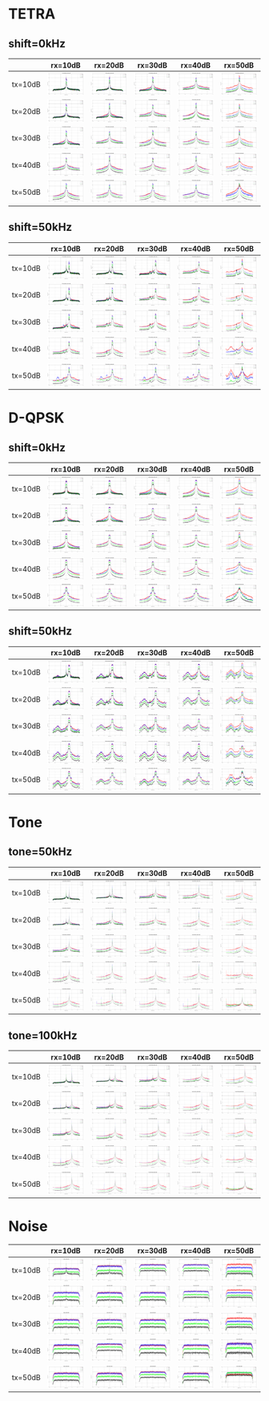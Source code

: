 # TETRA

## shift=0kHz

|         | rx=10dB | rx=20dB | rx=30dB | rx=40dB | rx=50dB |
|---------|---------|---------|---------|---------|---------|
| tx=10dB | ![tx=10dB/rx=10dB](data/tetra_rx_fs=480kHz_rxgain=10.0dB_txgain=10.0dB_shift=0kHz.png "tx=10dB/rx=10dB") | ![tx=10dB/rx=20dB](data/tetra_rx_fs=480kHz_rxgain=20.0dB_txgain=10.0dB_shift=0kHz.png "tx=10dB/rx=20dB") | ![tx=10dB/rx=30dB](data/tetra_rx_fs=480kHz_rxgain=30.0dB_txgain=10.0dB_shift=0kHz.png "tx=10dB/rx=30dB") | ![tx=10dB/rx=40dB](data/tetra_rx_fs=480kHz_rxgain=40.0dB_txgain=10.0dB_shift=0kHz.png "tx=10dB/rx=40dB") | ![tx=10dB/rx=50dB](data/tetra_rx_fs=480kHz_rxgain=50.0dB_txgain=10.0dB_shift=0kHz.png "tx=10dB/rx=50dB") |
| tx=20dB | ![tx=20dB/rx=10dB](data/tetra_rx_fs=480kHz_rxgain=10.0dB_txgain=20.0dB_shift=0kHz.png "tx=20dB/rx=10dB") | ![tx=20dB/rx=20dB](data/tetra_rx_fs=480kHz_rxgain=20.0dB_txgain=20.0dB_shift=0kHz.png "tx=20dB/rx=20dB") | ![tx=20dB/rx=30dB](data/tetra_rx_fs=480kHz_rxgain=30.0dB_txgain=20.0dB_shift=0kHz.png "tx=20dB/rx=30dB") | ![tx=20dB/rx=40dB](data/tetra_rx_fs=480kHz_rxgain=40.0dB_txgain=20.0dB_shift=0kHz.png "tx=20dB/rx=40dB") | ![tx=20dB/rx=50dB](data/tetra_rx_fs=480kHz_rxgain=50.0dB_txgain=20.0dB_shift=0kHz.png "tx=20dB/rx=50dB") |
| tx=30dB | ![tx=30dB/rx=10dB](data/tetra_rx_fs=480kHz_rxgain=10.0dB_txgain=30.0dB_shift=0kHz.png "tx=30dB/rx=10dB") | ![tx=30dB/rx=20dB](data/tetra_rx_fs=480kHz_rxgain=20.0dB_txgain=30.0dB_shift=0kHz.png "tx=30dB/rx=20dB") | ![tx=30dB/rx=30dB](data/tetra_rx_fs=480kHz_rxgain=30.0dB_txgain=30.0dB_shift=0kHz.png "tx=30dB/rx=30dB") | ![tx=30dB/rx=40dB](data/tetra_rx_fs=480kHz_rxgain=40.0dB_txgain=30.0dB_shift=0kHz.png "tx=30dB/rx=40dB") | ![tx=30dB/rx=50dB](data/tetra_rx_fs=480kHz_rxgain=50.0dB_txgain=30.0dB_shift=0kHz.png "tx=30dB/rx=50dB") |
| tx=40dB | ![tx=40dB/rx=10dB](data/tetra_rx_fs=480kHz_rxgain=10.0dB_txgain=40.0dB_shift=0kHz.png "tx=40dB/rx=10dB") | ![tx=40dB/rx=20dB](data/tetra_rx_fs=480kHz_rxgain=20.0dB_txgain=40.0dB_shift=0kHz.png "tx=40dB/rx=20dB") | ![tx=40dB/rx=30dB](data/tetra_rx_fs=480kHz_rxgain=30.0dB_txgain=40.0dB_shift=0kHz.png "tx=40dB/rx=30dB") | ![tx=40dB/rx=40dB](data/tetra_rx_fs=480kHz_rxgain=40.0dB_txgain=40.0dB_shift=0kHz.png "tx=40dB/rx=40dB") | ![tx=40dB/rx=50dB](data/tetra_rx_fs=480kHz_rxgain=50.0dB_txgain=40.0dB_shift=0kHz.png "tx=40dB/rx=50dB") |
| tx=50dB | ![tx=50dB/rx=10dB](data/tetra_rx_fs=480kHz_rxgain=10.0dB_txgain=50.0dB_shift=0kHz.png "tx=50dB/rx=10dB") | ![tx=50dB/rx=20dB](data/tetra_rx_fs=480kHz_rxgain=20.0dB_txgain=50.0dB_shift=0kHz.png "tx=50dB/rx=20dB") | ![tx=50dB/rx=30dB](data/tetra_rx_fs=480kHz_rxgain=30.0dB_txgain=50.0dB_shift=0kHz.png "tx=50dB/rx=30dB") | ![tx=50dB/rx=40dB](data/tetra_rx_fs=480kHz_rxgain=40.0dB_txgain=50.0dB_shift=0kHz.png "tx=50dB/rx=40dB") | ![tx=50dB/rx=50dB](data/tetra_rx_fs=480kHz_rxgain=50.0dB_txgain=50.0dB_shift=0kHz.png "tx=50dB/rx=50dB") |

## shift=50kHz

|         | rx=10dB | rx=20dB | rx=30dB | rx=40dB | rx=50dB |
|---------|---------|---------|---------|---------|---------|
| tx=10dB | ![tx=10dB/rx=10dB](data/tetra_rx_fs=480kHz_rxgain=10.0dB_txgain=10.0dB_shift=50kHz.png "tx=10dB/rx=10dB") | ![tx=10dB/rx=20dB](data/tetra_rx_fs=480kHz_rxgain=20.0dB_txgain=10.0dB_shift=50kHz.png "tx=10dB/rx=20dB") | ![tx=10dB/rx=30dB](data/tetra_rx_fs=480kHz_rxgain=30.0dB_txgain=10.0dB_shift=50kHz.png "tx=10dB/rx=30dB") | ![tx=10dB/rx=40dB](data/tetra_rx_fs=480kHz_rxgain=40.0dB_txgain=10.0dB_shift=50kHz.png "tx=10dB/rx=40dB") | ![tx=10dB/rx=50dB](data/tetra_rx_fs=480kHz_rxgain=50.0dB_txgain=10.0dB_shift=50kHz.png "tx=10dB/rx=50dB") |
| tx=20dB | ![tx=20dB/rx=10dB](data/tetra_rx_fs=480kHz_rxgain=10.0dB_txgain=20.0dB_shift=50kHz.png "tx=20dB/rx=10dB") | ![tx=20dB/rx=20dB](data/tetra_rx_fs=480kHz_rxgain=20.0dB_txgain=20.0dB_shift=50kHz.png "tx=20dB/rx=20dB") | ![tx=20dB/rx=30dB](data/tetra_rx_fs=480kHz_rxgain=30.0dB_txgain=20.0dB_shift=50kHz.png "tx=20dB/rx=30dB") | ![tx=20dB/rx=40dB](data/tetra_rx_fs=480kHz_rxgain=40.0dB_txgain=20.0dB_shift=50kHz.png "tx=20dB/rx=40dB") | ![tx=20dB/rx=50dB](data/tetra_rx_fs=480kHz_rxgain=50.0dB_txgain=20.0dB_shift=50kHz.png "tx=20dB/rx=50dB") |
| tx=30dB | ![tx=30dB/rx=10dB](data/tetra_rx_fs=480kHz_rxgain=10.0dB_txgain=30.0dB_shift=50kHz.png "tx=30dB/rx=10dB") | ![tx=30dB/rx=20dB](data/tetra_rx_fs=480kHz_rxgain=20.0dB_txgain=30.0dB_shift=50kHz.png "tx=30dB/rx=20dB") | ![tx=30dB/rx=30dB](data/tetra_rx_fs=480kHz_rxgain=30.0dB_txgain=30.0dB_shift=50kHz.png "tx=30dB/rx=30dB") | ![tx=30dB/rx=40dB](data/tetra_rx_fs=480kHz_rxgain=40.0dB_txgain=30.0dB_shift=50kHz.png "tx=30dB/rx=40dB") | ![tx=30dB/rx=50dB](data/tetra_rx_fs=480kHz_rxgain=50.0dB_txgain=30.0dB_shift=50kHz.png "tx=30dB/rx=50dB") |
| tx=40dB | ![tx=40dB/rx=10dB](data/tetra_rx_fs=480kHz_rxgain=10.0dB_txgain=40.0dB_shift=50kHz.png "tx=40dB/rx=10dB") | ![tx=40dB/rx=20dB](data/tetra_rx_fs=480kHz_rxgain=20.0dB_txgain=40.0dB_shift=50kHz.png "tx=40dB/rx=20dB") | ![tx=40dB/rx=30dB](data/tetra_rx_fs=480kHz_rxgain=30.0dB_txgain=40.0dB_shift=50kHz.png "tx=40dB/rx=30dB") | ![tx=40dB/rx=40dB](data/tetra_rx_fs=480kHz_rxgain=40.0dB_txgain=40.0dB_shift=50kHz.png "tx=40dB/rx=40dB") | ![tx=40dB/rx=50dB](data/tetra_rx_fs=480kHz_rxgain=50.0dB_txgain=40.0dB_shift=50kHz.png "tx=40dB/rx=50dB") |
| tx=50dB | ![tx=50dB/rx=10dB](data/tetra_rx_fs=480kHz_rxgain=10.0dB_txgain=50.0dB_shift=50kHz.png "tx=50dB/rx=10dB") | ![tx=50dB/rx=20dB](data/tetra_rx_fs=480kHz_rxgain=20.0dB_txgain=50.0dB_shift=50kHz.png "tx=50dB/rx=20dB") | ![tx=50dB/rx=30dB](data/tetra_rx_fs=480kHz_rxgain=30.0dB_txgain=50.0dB_shift=50kHz.png "tx=50dB/rx=30dB") | ![tx=50dB/rx=40dB](data/tetra_rx_fs=480kHz_rxgain=40.0dB_txgain=50.0dB_shift=50kHz.png "tx=50dB/rx=40dB") | ![tx=50dB/rx=50dB](data/tetra_rx_fs=480kHz_rxgain=50.0dB_txgain=50.0dB_shift=50kHz.png "tx=50dB/rx=50dB") |


# D-QPSK

## shift=0kHz

|         | rx=10dB | rx=20dB | rx=30dB | rx=40dB | rx=50dB |
|---------|---------|---------|---------|---------|---------|
| tx=10dB | ![tx=10dB/rx=10dB](data/dqpsk_rx_fs=480kHz_rxgain=10.0dB_txgain=10.0dB_shift=0kHz.png "tx=10dB/rx=10dB") | ![tx=10dB/rx=20dB](data/dqpsk_rx_fs=480kHz_rxgain=20.0dB_txgain=10.0dB_shift=0kHz.png "tx=10dB/rx=20dB") | ![tx=10dB/rx=30dB](data/dqpsk_rx_fs=480kHz_rxgain=30.0dB_txgain=10.0dB_shift=0kHz.png "tx=10dB/rx=30dB") | ![tx=10dB/rx=40dB](data/dqpsk_rx_fs=480kHz_rxgain=40.0dB_txgain=10.0dB_shift=0kHz.png "tx=10dB/rx=40dB") | ![tx=10dB/rx=50dB](data/dqpsk_rx_fs=480kHz_rxgain=50.0dB_txgain=10.0dB_shift=0kHz.png "tx=10dB/rx=50dB") |
| tx=20dB | ![tx=20dB/rx=10dB](data/dqpsk_rx_fs=480kHz_rxgain=10.0dB_txgain=20.0dB_shift=0kHz.png "tx=20dB/rx=10dB") | ![tx=20dB/rx=20dB](data/dqpsk_rx_fs=480kHz_rxgain=20.0dB_txgain=20.0dB_shift=0kHz.png "tx=20dB/rx=20dB") | ![tx=20dB/rx=30dB](data/dqpsk_rx_fs=480kHz_rxgain=30.0dB_txgain=20.0dB_shift=0kHz.png "tx=20dB/rx=30dB") | ![tx=20dB/rx=40dB](data/dqpsk_rx_fs=480kHz_rxgain=40.0dB_txgain=20.0dB_shift=0kHz.png "tx=20dB/rx=40dB") | ![tx=20dB/rx=50dB](data/dqpsk_rx_fs=480kHz_rxgain=50.0dB_txgain=20.0dB_shift=0kHz.png "tx=20dB/rx=50dB") |
| tx=30dB | ![tx=30dB/rx=10dB](data/dqpsk_rx_fs=480kHz_rxgain=10.0dB_txgain=30.0dB_shift=0kHz.png "tx=30dB/rx=10dB") | ![tx=30dB/rx=20dB](data/dqpsk_rx_fs=480kHz_rxgain=20.0dB_txgain=30.0dB_shift=0kHz.png "tx=30dB/rx=20dB") | ![tx=30dB/rx=30dB](data/dqpsk_rx_fs=480kHz_rxgain=30.0dB_txgain=30.0dB_shift=0kHz.png "tx=30dB/rx=30dB") | ![tx=30dB/rx=40dB](data/dqpsk_rx_fs=480kHz_rxgain=40.0dB_txgain=30.0dB_shift=0kHz.png "tx=30dB/rx=40dB") | ![tx=30dB/rx=50dB](data/dqpsk_rx_fs=480kHz_rxgain=50.0dB_txgain=30.0dB_shift=0kHz.png "tx=30dB/rx=50dB") |
| tx=40dB | ![tx=40dB/rx=10dB](data/dqpsk_rx_fs=480kHz_rxgain=10.0dB_txgain=40.0dB_shift=0kHz.png "tx=40dB/rx=10dB") | ![tx=40dB/rx=20dB](data/dqpsk_rx_fs=480kHz_rxgain=20.0dB_txgain=40.0dB_shift=0kHz.png "tx=40dB/rx=20dB") | ![tx=40dB/rx=30dB](data/dqpsk_rx_fs=480kHz_rxgain=30.0dB_txgain=40.0dB_shift=0kHz.png "tx=40dB/rx=30dB") | ![tx=40dB/rx=40dB](data/dqpsk_rx_fs=480kHz_rxgain=40.0dB_txgain=40.0dB_shift=0kHz.png "tx=40dB/rx=40dB") | ![tx=40dB/rx=50dB](data/dqpsk_rx_fs=480kHz_rxgain=50.0dB_txgain=40.0dB_shift=0kHz.png "tx=40dB/rx=50dB") |
| tx=50dB | ![tx=50dB/rx=10dB](data/dqpsk_rx_fs=480kHz_rxgain=10.0dB_txgain=50.0dB_shift=0kHz.png "tx=50dB/rx=10dB") | ![tx=50dB/rx=20dB](data/dqpsk_rx_fs=480kHz_rxgain=20.0dB_txgain=50.0dB_shift=0kHz.png "tx=50dB/rx=20dB") | ![tx=50dB/rx=30dB](data/dqpsk_rx_fs=480kHz_rxgain=30.0dB_txgain=50.0dB_shift=0kHz.png "tx=50dB/rx=30dB") | ![tx=50dB/rx=40dB](data/dqpsk_rx_fs=480kHz_rxgain=40.0dB_txgain=50.0dB_shift=0kHz.png "tx=50dB/rx=40dB") | ![tx=50dB/rx=50dB](data/dqpsk_rx_fs=480kHz_rxgain=50.0dB_txgain=50.0dB_shift=0kHz.png "tx=50dB/rx=50dB") |

## shift=50kHz

|         | rx=10dB | rx=20dB | rx=30dB | rx=40dB | rx=50dB |
|---------|---------|---------|---------|---------|---------|
| tx=10dB | ![tx=10dB/rx=10dB](data/dqpsk_rx_fs=480kHz_rxgain=10.0dB_txgain=10.0dB_shift=50kHz.png "tx=10dB/rx=10dB") | ![tx=10dB/rx=20dB](data/dqpsk_rx_fs=480kHz_rxgain=20.0dB_txgain=10.0dB_shift=50kHz.png "tx=10dB/rx=20dB") | ![tx=10dB/rx=30dB](data/dqpsk_rx_fs=480kHz_rxgain=30.0dB_txgain=10.0dB_shift=50kHz.png "tx=10dB/rx=30dB") | ![tx=10dB/rx=40dB](data/dqpsk_rx_fs=480kHz_rxgain=40.0dB_txgain=10.0dB_shift=50kHz.png "tx=10dB/rx=40dB") | ![tx=10dB/rx=50dB](data/dqpsk_rx_fs=480kHz_rxgain=50.0dB_txgain=10.0dB_shift=50kHz.png "tx=10dB/rx=50dB") |
| tx=20dB | ![tx=20dB/rx=10dB](data/dqpsk_rx_fs=480kHz_rxgain=10.0dB_txgain=20.0dB_shift=50kHz.png "tx=20dB/rx=10dB") | ![tx=20dB/rx=20dB](data/dqpsk_rx_fs=480kHz_rxgain=20.0dB_txgain=20.0dB_shift=50kHz.png "tx=20dB/rx=20dB") | ![tx=20dB/rx=30dB](data/dqpsk_rx_fs=480kHz_rxgain=30.0dB_txgain=20.0dB_shift=50kHz.png "tx=20dB/rx=30dB") | ![tx=20dB/rx=40dB](data/dqpsk_rx_fs=480kHz_rxgain=40.0dB_txgain=20.0dB_shift=50kHz.png "tx=20dB/rx=40dB") | ![tx=20dB/rx=50dB](data/dqpsk_rx_fs=480kHz_rxgain=50.0dB_txgain=20.0dB_shift=50kHz.png "tx=20dB/rx=50dB") |
| tx=30dB | ![tx=30dB/rx=10dB](data/dqpsk_rx_fs=480kHz_rxgain=10.0dB_txgain=30.0dB_shift=50kHz.png "tx=30dB/rx=10dB") | ![tx=30dB/rx=20dB](data/dqpsk_rx_fs=480kHz_rxgain=20.0dB_txgain=30.0dB_shift=50kHz.png "tx=30dB/rx=20dB") | ![tx=30dB/rx=30dB](data/dqpsk_rx_fs=480kHz_rxgain=30.0dB_txgain=30.0dB_shift=50kHz.png "tx=30dB/rx=30dB") | ![tx=30dB/rx=40dB](data/dqpsk_rx_fs=480kHz_rxgain=40.0dB_txgain=30.0dB_shift=50kHz.png "tx=30dB/rx=40dB") | ![tx=30dB/rx=50dB](data/dqpsk_rx_fs=480kHz_rxgain=50.0dB_txgain=30.0dB_shift=50kHz.png "tx=30dB/rx=50dB") |
| tx=40dB | ![tx=40dB/rx=10dB](data/dqpsk_rx_fs=480kHz_rxgain=10.0dB_txgain=40.0dB_shift=50kHz.png "tx=40dB/rx=10dB") | ![tx=40dB/rx=20dB](data/dqpsk_rx_fs=480kHz_rxgain=20.0dB_txgain=40.0dB_shift=50kHz.png "tx=40dB/rx=20dB") | ![tx=40dB/rx=30dB](data/dqpsk_rx_fs=480kHz_rxgain=30.0dB_txgain=40.0dB_shift=50kHz.png "tx=40dB/rx=30dB") | ![tx=40dB/rx=40dB](data/dqpsk_rx_fs=480kHz_rxgain=40.0dB_txgain=40.0dB_shift=50kHz.png "tx=40dB/rx=40dB") | ![tx=40dB/rx=50dB](data/dqpsk_rx_fs=480kHz_rxgain=50.0dB_txgain=40.0dB_shift=50kHz.png "tx=40dB/rx=50dB") |
| tx=50dB | ![tx=50dB/rx=10dB](data/dqpsk_rx_fs=480kHz_rxgain=10.0dB_txgain=50.0dB_shift=50kHz.png "tx=50dB/rx=10dB") | ![tx=50dB/rx=20dB](data/dqpsk_rx_fs=480kHz_rxgain=20.0dB_txgain=50.0dB_shift=50kHz.png "tx=50dB/rx=20dB") | ![tx=50dB/rx=30dB](data/dqpsk_rx_fs=480kHz_rxgain=30.0dB_txgain=50.0dB_shift=50kHz.png "tx=50dB/rx=30dB") | ![tx=50dB/rx=40dB](data/dqpsk_rx_fs=480kHz_rxgain=40.0dB_txgain=50.0dB_shift=50kHz.png "tx=50dB/rx=40dB") | ![tx=50dB/rx=50dB](data/dqpsk_rx_fs=480kHz_rxgain=50.0dB_txgain=50.0dB_shift=50kHz.png "tx=50dB/rx=50dB") |


# Tone

## tone=50kHz

|         | rx=10dB | rx=20dB | rx=30dB | rx=40dB | rx=50dB |
|---------|---------|---------|---------|---------|---------|
| tx=10dB | ![tx=10dB/rx=10dB](data/sine_rx_fs=480kHz_rxgain=10.0dB_txgain=10.0dB_shift=50kHz.png "tx=10dB/rx=10dB") | ![tx=10dB/rx=20dB](data/sine_rx_fs=480kHz_rxgain=20.0dB_txgain=10.0dB_shift=50kHz.png "tx=10dB/rx=20dB") | ![tx=10dB/rx=30dB](data/sine_rx_fs=480kHz_rxgain=30.0dB_txgain=10.0dB_shift=50kHz.png "tx=10dB/rx=30dB") | ![tx=10dB/rx=40dB](data/sine_rx_fs=480kHz_rxgain=40.0dB_txgain=10.0dB_shift=50kHz.png "tx=10dB/rx=40dB") | ![tx=10dB/rx=50dB](data/sine_rx_fs=480kHz_rxgain=50.0dB_txgain=10.0dB_shift=50kHz.png "tx=10dB/rx=50dB") |
| tx=20dB | ![tx=20dB/rx=10dB](data/sine_rx_fs=480kHz_rxgain=10.0dB_txgain=20.0dB_shift=50kHz.png "tx=20dB/rx=10dB") | ![tx=20dB/rx=20dB](data/sine_rx_fs=480kHz_rxgain=20.0dB_txgain=20.0dB_shift=50kHz.png "tx=20dB/rx=20dB") | ![tx=20dB/rx=30dB](data/sine_rx_fs=480kHz_rxgain=30.0dB_txgain=20.0dB_shift=50kHz.png "tx=20dB/rx=30dB") | ![tx=20dB/rx=40dB](data/sine_rx_fs=480kHz_rxgain=40.0dB_txgain=20.0dB_shift=50kHz.png "tx=20dB/rx=40dB") | ![tx=20dB/rx=50dB](data/sine_rx_fs=480kHz_rxgain=50.0dB_txgain=20.0dB_shift=50kHz.png "tx=20dB/rx=50dB") |
| tx=30dB | ![tx=30dB/rx=10dB](data/sine_rx_fs=480kHz_rxgain=10.0dB_txgain=30.0dB_shift=50kHz.png "tx=30dB/rx=10dB") | ![tx=30dB/rx=20dB](data/sine_rx_fs=480kHz_rxgain=20.0dB_txgain=30.0dB_shift=50kHz.png "tx=30dB/rx=20dB") | ![tx=30dB/rx=30dB](data/sine_rx_fs=480kHz_rxgain=30.0dB_txgain=30.0dB_shift=50kHz.png "tx=30dB/rx=30dB") | ![tx=30dB/rx=40dB](data/sine_rx_fs=480kHz_rxgain=40.0dB_txgain=30.0dB_shift=50kHz.png "tx=30dB/rx=40dB") | ![tx=30dB/rx=50dB](data/sine_rx_fs=480kHz_rxgain=50.0dB_txgain=30.0dB_shift=50kHz.png "tx=30dB/rx=50dB") |
| tx=40dB | ![tx=40dB/rx=10dB](data/sine_rx_fs=480kHz_rxgain=10.0dB_txgain=40.0dB_shift=50kHz.png "tx=40dB/rx=10dB") | ![tx=40dB/rx=20dB](data/sine_rx_fs=480kHz_rxgain=20.0dB_txgain=40.0dB_shift=50kHz.png "tx=40dB/rx=20dB") | ![tx=40dB/rx=30dB](data/sine_rx_fs=480kHz_rxgain=30.0dB_txgain=40.0dB_shift=50kHz.png "tx=40dB/rx=30dB") | ![tx=40dB/rx=40dB](data/sine_rx_fs=480kHz_rxgain=40.0dB_txgain=40.0dB_shift=50kHz.png "tx=40dB/rx=40dB") | ![tx=40dB/rx=50dB](data/sine_rx_fs=480kHz_rxgain=50.0dB_txgain=40.0dB_shift=50kHz.png "tx=40dB/rx=50dB") |
| tx=50dB | ![tx=50dB/rx=10dB](data/sine_rx_fs=480kHz_rxgain=10.0dB_txgain=50.0dB_shift=50kHz.png "tx=50dB/rx=10dB") | ![tx=50dB/rx=20dB](data/sine_rx_fs=480kHz_rxgain=20.0dB_txgain=50.0dB_shift=50kHz.png "tx=50dB/rx=20dB") | ![tx=50dB/rx=30dB](data/sine_rx_fs=480kHz_rxgain=30.0dB_txgain=50.0dB_shift=50kHz.png "tx=50dB/rx=30dB") | ![tx=50dB/rx=40dB](data/sine_rx_fs=480kHz_rxgain=40.0dB_txgain=50.0dB_shift=50kHz.png "tx=50dB/rx=40dB") | ![tx=50dB/rx=50dB](data/sine_rx_fs=480kHz_rxgain=50.0dB_txgain=50.0dB_shift=50kHz.png "tx=50dB/rx=50dB") |

## tone=100kHz

|         | rx=10dB | rx=20dB | rx=30dB | rx=40dB | rx=50dB |
|---------|---------|---------|---------|---------|---------|
| tx=10dB | ![tx=10dB/rx=10dB](data/sine_rx_fs=480kHz_rxgain=10.0dB_txgain=10.0dB_shift=100kHz.png "tx=10dB/rx=10dB") | ![tx=10dB/rx=20dB](data/sine_rx_fs=480kHz_rxgain=20.0dB_txgain=10.0dB_shift=100kHz.png "tx=10dB/rx=20dB") | ![tx=10dB/rx=30dB](data/sine_rx_fs=480kHz_rxgain=30.0dB_txgain=10.0dB_shift=100kHz.png "tx=10dB/rx=30dB") | ![tx=10dB/rx=40dB](data/sine_rx_fs=480kHz_rxgain=40.0dB_txgain=10.0dB_shift=100kHz.png "tx=10dB/rx=40dB") | ![tx=10dB/rx=50dB](data/sine_rx_fs=480kHz_rxgain=50.0dB_txgain=10.0dB_shift=100kHz.png "tx=10dB/rx=50dB") |
| tx=20dB | ![tx=20dB/rx=10dB](data/sine_rx_fs=480kHz_rxgain=10.0dB_txgain=20.0dB_shift=100kHz.png "tx=20dB/rx=10dB") | ![tx=20dB/rx=20dB](data/sine_rx_fs=480kHz_rxgain=20.0dB_txgain=20.0dB_shift=100kHz.png "tx=20dB/rx=20dB") | ![tx=20dB/rx=30dB](data/sine_rx_fs=480kHz_rxgain=30.0dB_txgain=20.0dB_shift=100kHz.png "tx=20dB/rx=30dB") | ![tx=20dB/rx=40dB](data/sine_rx_fs=480kHz_rxgain=40.0dB_txgain=20.0dB_shift=100kHz.png "tx=20dB/rx=40dB") | ![tx=20dB/rx=50dB](data/sine_rx_fs=480kHz_rxgain=50.0dB_txgain=20.0dB_shift=100kHz.png "tx=20dB/rx=50dB") |
| tx=30dB | ![tx=30dB/rx=10dB](data/sine_rx_fs=480kHz_rxgain=10.0dB_txgain=30.0dB_shift=100kHz.png "tx=30dB/rx=10dB") | ![tx=30dB/rx=20dB](data/sine_rx_fs=480kHz_rxgain=20.0dB_txgain=30.0dB_shift=100kHz.png "tx=30dB/rx=20dB") | ![tx=30dB/rx=30dB](data/sine_rx_fs=480kHz_rxgain=30.0dB_txgain=30.0dB_shift=100kHz.png "tx=30dB/rx=30dB") | ![tx=30dB/rx=40dB](data/sine_rx_fs=480kHz_rxgain=40.0dB_txgain=30.0dB_shift=100kHz.png "tx=30dB/rx=40dB") | ![tx=30dB/rx=50dB](data/sine_rx_fs=480kHz_rxgain=50.0dB_txgain=30.0dB_shift=100kHz.png "tx=30dB/rx=50dB") |
| tx=40dB | ![tx=40dB/rx=10dB](data/sine_rx_fs=480kHz_rxgain=10.0dB_txgain=40.0dB_shift=100kHz.png "tx=40dB/rx=10dB") | ![tx=40dB/rx=20dB](data/sine_rx_fs=480kHz_rxgain=20.0dB_txgain=40.0dB_shift=100kHz.png "tx=40dB/rx=20dB") | ![tx=40dB/rx=30dB](data/sine_rx_fs=480kHz_rxgain=30.0dB_txgain=40.0dB_shift=100kHz.png "tx=40dB/rx=30dB") | ![tx=40dB/rx=40dB](data/sine_rx_fs=480kHz_rxgain=40.0dB_txgain=40.0dB_shift=100kHz.png "tx=40dB/rx=40dB") | ![tx=40dB/rx=50dB](data/sine_rx_fs=480kHz_rxgain=50.0dB_txgain=40.0dB_shift=100kHz.png "tx=40dB/rx=50dB") |
| tx=50dB | ![tx=50dB/rx=10dB](data/sine_rx_fs=480kHz_rxgain=10.0dB_txgain=50.0dB_shift=100kHz.png "tx=50dB/rx=10dB") | ![tx=50dB/rx=20dB](data/sine_rx_fs=480kHz_rxgain=20.0dB_txgain=50.0dB_shift=100kHz.png "tx=50dB/rx=20dB") | ![tx=50dB/rx=30dB](data/sine_rx_fs=480kHz_rxgain=30.0dB_txgain=50.0dB_shift=100kHz.png "tx=50dB/rx=30dB") | ![tx=50dB/rx=40dB](data/sine_rx_fs=480kHz_rxgain=40.0dB_txgain=50.0dB_shift=100kHz.png "tx=50dB/rx=40dB") | ![tx=50dB/rx=50dB](data/sine_rx_fs=480kHz_rxgain=50.0dB_txgain=50.0dB_shift=100kHz.png "tx=50dB/rx=50dB") |


# Noise

|         | rx=10dB | rx=20dB | rx=30dB | rx=40dB | rx=50dB |
|---------|---------|---------|---------|---------|---------|
| tx=10dB | ![tx=10dB/rx=10dB](data/awgn_rx_fs=480kHz_rxgain=10.0dB_txgain=10.0dB_shift=0kHz.png "tx=10dB/rx=10dB") | ![tx=10dB/rx=20dB](data/awgn_rx_fs=480kHz_rxgain=20.0dB_txgain=10.0dB_shift=0kHz.png "tx=10dB/rx=20dB") | ![tx=10dB/rx=30dB](data/awgn_rx_fs=480kHz_rxgain=30.0dB_txgain=10.0dB_shift=0kHz.png "tx=10dB/rx=30dB") | ![tx=10dB/rx=40dB](data/awgn_rx_fs=480kHz_rxgain=40.0dB_txgain=10.0dB_shift=0kHz.png "tx=10dB/rx=40dB") | ![tx=10dB/rx=50dB](data/awgn_rx_fs=480kHz_rxgain=50.0dB_txgain=10.0dB_shift=0kHz.png "tx=10dB/rx=50dB") |
| tx=20dB | ![tx=20dB/rx=10dB](data/awgn_rx_fs=480kHz_rxgain=10.0dB_txgain=20.0dB_shift=0kHz.png "tx=20dB/rx=10dB") | ![tx=20dB/rx=20dB](data/awgn_rx_fs=480kHz_rxgain=20.0dB_txgain=20.0dB_shift=0kHz.png "tx=20dB/rx=20dB") | ![tx=20dB/rx=30dB](data/awgn_rx_fs=480kHz_rxgain=30.0dB_txgain=20.0dB_shift=0kHz.png "tx=20dB/rx=30dB") | ![tx=20dB/rx=40dB](data/awgn_rx_fs=480kHz_rxgain=40.0dB_txgain=20.0dB_shift=0kHz.png "tx=20dB/rx=40dB") | ![tx=20dB/rx=50dB](data/awgn_rx_fs=480kHz_rxgain=50.0dB_txgain=20.0dB_shift=0kHz.png "tx=20dB/rx=50dB") |
| tx=30dB | ![tx=30dB/rx=10dB](data/awgn_rx_fs=480kHz_rxgain=10.0dB_txgain=30.0dB_shift=0kHz.png "tx=30dB/rx=10dB") | ![tx=30dB/rx=20dB](data/awgn_rx_fs=480kHz_rxgain=20.0dB_txgain=30.0dB_shift=0kHz.png "tx=30dB/rx=20dB") | ![tx=30dB/rx=30dB](data/awgn_rx_fs=480kHz_rxgain=30.0dB_txgain=30.0dB_shift=0kHz.png "tx=30dB/rx=30dB") | ![tx=30dB/rx=40dB](data/awgn_rx_fs=480kHz_rxgain=40.0dB_txgain=30.0dB_shift=0kHz.png "tx=30dB/rx=40dB") | ![tx=30dB/rx=50dB](data/awgn_rx_fs=480kHz_rxgain=50.0dB_txgain=30.0dB_shift=0kHz.png "tx=30dB/rx=50dB") |
| tx=40dB | ![tx=40dB/rx=10dB](data/awgn_rx_fs=480kHz_rxgain=10.0dB_txgain=40.0dB_shift=0kHz.png "tx=40dB/rx=10dB") | ![tx=40dB/rx=20dB](data/awgn_rx_fs=480kHz_rxgain=20.0dB_txgain=40.0dB_shift=0kHz.png "tx=40dB/rx=20dB") | ![tx=40dB/rx=30dB](data/awgn_rx_fs=480kHz_rxgain=30.0dB_txgain=40.0dB_shift=0kHz.png "tx=40dB/rx=30dB") | ![tx=40dB/rx=40dB](data/awgn_rx_fs=480kHz_rxgain=40.0dB_txgain=40.0dB_shift=0kHz.png "tx=40dB/rx=40dB") | ![tx=40dB/rx=50dB](data/awgn_rx_fs=480kHz_rxgain=50.0dB_txgain=40.0dB_shift=0kHz.png "tx=40dB/rx=50dB") |
| tx=50dB | ![tx=50dB/rx=10dB](data/awgn_rx_fs=480kHz_rxgain=10.0dB_txgain=50.0dB_shift=0kHz.png "tx=50dB/rx=10dB") | ![tx=50dB/rx=20dB](data/awgn_rx_fs=480kHz_rxgain=20.0dB_txgain=50.0dB_shift=0kHz.png "tx=50dB/rx=20dB") | ![tx=50dB/rx=30dB](data/awgn_rx_fs=480kHz_rxgain=30.0dB_txgain=50.0dB_shift=0kHz.png "tx=50dB/rx=30dB") | ![tx=50dB/rx=40dB](data/awgn_rx_fs=480kHz_rxgain=40.0dB_txgain=50.0dB_shift=0kHz.png "tx=50dB/rx=40dB") | ![tx=50dB/rx=50dB](data/awgn_rx_fs=480kHz_rxgain=50.0dB_txgain=50.0dB_shift=0kHz.png "tx=50dB/rx=50dB") |
